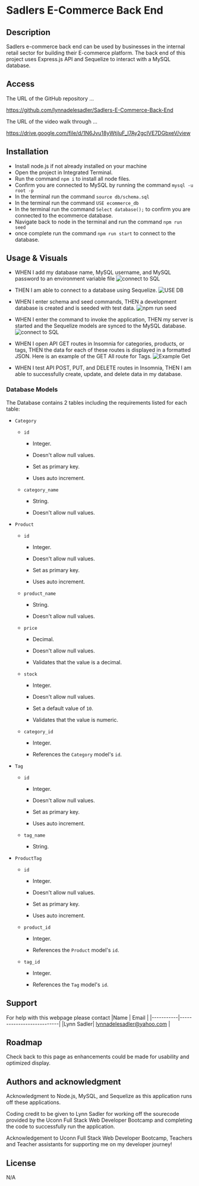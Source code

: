 # Sadlers E-Commerce Back End

## Description

Sadlers e-commerce back end can be used by businesses in the internal retail sector for building their E-commerce platform. The back end of this project uses Express.js API and Sequelize to interact with a MySQL database.

## Access

The URL of the GitHub repository ...

https://github.com/lynnadelesadler/Sadlers-E-Commerce-Back-End

The URL of the video walk through  ...

https://drive.google.com/file/d/1N6Jvu18yWtjluF_I7Ay2gcIVE7DGbxeV/view


## Installation
- Install node.js if not already installed on your machine
- Open the project in Integrated Terminal. 
- Run the command `npm i` to install all node files.
- Confirm you are connected to MySQL by running the command `mysql -u root -p` 
- In the terminal run the command `source db/schema.sql`
- In the terminal run the command `USE ecommerce_db`
- In the terminal run the command `Select database();` to confirm you are connected to the ecommerce database.
- Navigate back to node in the terminal and run the command  `npm run seed`
- once complete run the command `npm run start` to connect to the database.

## Usage & Visuals

- WHEN I add my database name, MySQL username, and MySQL password to an environment variable file
![connect to SQL](./Assets/connectToSQL.JPG)

- THEN I am able to connect to a database using Sequelize.
![USE DB](./Assets/useDB.JPG)

- WHEN I enter schema and seed commands, THEN a development database is created and is seeded with test data.
![npm run seed](./Assets/npmRunSeed.JPG)

- WHEN I enter the command to invoke the application, THEN my server is started and the Sequelize models are synced to the MySQL database.
![connect to SQL](./Assets/npmRunStart.JPG)

- WHEN I open API GET routes in Insomnia for categories, products, or tags, THEN the data for each of these routes is displayed in a formatted JSON. Here is an example of the GET All route for Tags.
![Example Get](./Assets/exampleGetTags.JPG)

- WHEN I test API POST, PUT, and DELETE routes in Insomnia, THEN I am able to successfully create, update, and delete data in my database.

### Database Models

The Database contains 2 tables including the requirements listed for each table:

* `Category`

  * `id`

    * Integer.
  
    * Doesn't allow null values.
  
    * Set as primary key.
  
    * Uses auto increment.

  * `category_name`
  
    * String.
  
    * Doesn't allow null values.

* `Product`

  * `id`
  
    * Integer.
  
    * Doesn't allow null values.
  
    * Set as primary key.
  
    * Uses auto increment.

  * `product_name`
  
    * String.
  
    * Doesn't allow null values.

  * `price`
  
    * Decimal.
  
    * Doesn't allow null values.
  
    * Validates that the value is a decimal.

  * `stock`
  
    * Integer.
  
    * Doesn't allow null values.
  
    * Set a default value of `10`.
  
    * Validates that the value is numeric.

  * `category_id`
  
    * Integer.
  
    * References the `Category` model's `id`.

* `Tag`

  * `id`
  
    * Integer.
  
    * Doesn't allow null values.
  
    * Set as primary key.
  
    * Uses auto increment.

  * `tag_name`
  
    * String.

* `ProductTag`

  * `id`

    * Integer.

    * Doesn't allow null values.

    * Set as primary key.

    * Uses auto increment.

  * `product_id`

    * Integer.

    * References the `Product` model's `id`.

  * `tag_id`

    * Integer.

    * References the `Tag` model's `id`.
## Support
For help with this webpage please contact
|Name | Email |
|-----------|---------------------------|
|Lynn Sadler| lynnadelesadler@yahoo.com |

## Roadmap
Check back to this page as enhancements could be made for usability and optimized display.


## Authors and acknowledgment
Acknowledgment to  Node.js, MySQL, and Sequelize as this application runs off these applications.  

Coding credit to be given to Lynn Sadler for working off the sourecode provided by the Uconn Full Stack Web Developer Bootcamp and completing the code to successfully run the application.

Acknowledgement to Uconn Full Stack Web Developer Bootcamp, Teachers and Teacher assistants for supporting me on my developer journey!


## License
N/A


